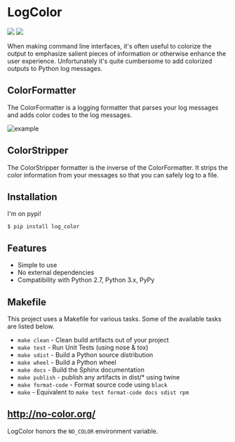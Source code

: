 # LogColor
<a href="http://log-color.readthedocs.io/en/latest/"><img src="https://img.shields.io/badge/docs-latest-brightgreen.svg?style=flat"></a>
<a href="https://pypi.python.org/pypi/log-color"><img src="https://img.shields.io/pypi/v/log_color.svg"></a>

When making command line interfaces, it's often useful to colorize the output
to emphasize salient pieces of information or otherwise enhance the user
experience. Unfortunately it's quite cumbersome to add colorized outputs to
Python log messages.

## ColorFormatter

The ColorFormatter is a logging formatter that parses your log messages and
adds color codes to the log messages.

![example](https://raw.githubusercontent.com/induane/logcolor/master/docs/source/images/example_logs.png)

## ColorStripper

The ColorStripper formatter is the inverse of the ColorFormatter. It strips the
color information from your messages so that you can safely log to a file.

## Installation
I'm on pypi!

```
$ pip install log_color
```

## Features

- Simple to use
- No external dependencies
- Compatibility with Python 2.7, Python 3.x, PyPy

## Makefile

This project uses a Makefile for various tasks. Some of the available tasks
are listed below.

* `make clean` - Clean build artifacts out of your project
* `make test` - Run Unit Tests (using nose & tox)
* `make sdist` - Build a Python source distribution
* `make wheel` - Build a Python wheel
* `make docs` - Build the Sphinx documentation
* `make publish` - publish any artifacts in dist/* using twine
* `make format-code` - Format source code using ``black``
* `make` - Equivalent to `make test format-code docs sdist rpm`

## http://no-color.org/
LogColor honors the ``NO_COLOR`` environment variable.

